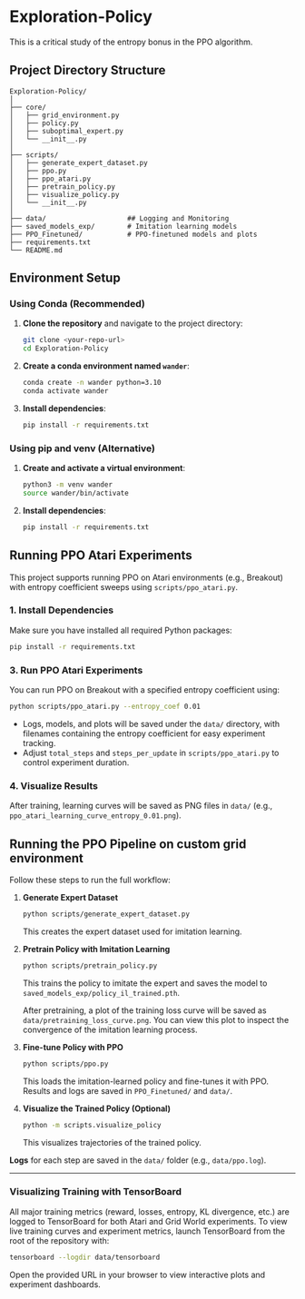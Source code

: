 # Exploration-Policy

This is a critical study of the entropy bonus in the PPO algorithm.

## Project Directory Structure

```
Exploration-Policy/
│
├── core/
│   ├── grid_environment.py
│   ├── policy.py
│   ├── suboptimal_expert.py
│   └── __init__.py
│
├── scripts/
│   ├── generate_expert_dataset.py
│   ├── ppo.py
│   ├── ppo_atari.py
│   ├── pretrain_policy.py
│   ├── visualize_policy.py
│   └── __init__.py
│
├── data/                    ## Logging and Monitoring
├── saved_models_exp/        # Imitation learning models
├── PPO_Finetuned/           # PPO-finetuned models and plots
├── requirements.txt
└── README.md
```

## Environment Setup

### Using Conda (Recommended)

1. **Clone the repository** and navigate to the project directory:

   ```bash
   git clone <your-repo-url>
   cd Exploration-Policy
   ```

2. **Create a conda environment named `wander`**:

   ```bash
   conda create -n wander python=3.10
   conda activate wander
   ```

3. **Install dependencies**:
   ```bash
   pip install -r requirements.txt
   ```

### Using pip and venv (Alternative)

1. **Create and activate a virtual environment**:

   ```bash
   python3 -m venv wander
   source wander/bin/activate
   ```

2. **Install dependencies**:
   ```bash
   pip install -r requirements.txt
   ```

## Running PPO Atari Experiments

This project supports running PPO on Atari environments (e.g., Breakout) with entropy coefficient sweeps using `scripts/ppo_atari.py`.

### 1. Install Dependencies

Make sure you have installed all required Python packages:

```bash
pip install -r requirements.txt
```

### 3. Run PPO Atari Experiments

You can run PPO on Breakout with a specified entropy coefficient using:

```bash
python scripts/ppo_atari.py --entropy_coef 0.01
```

- Logs, models, and plots will be saved under the `data/` directory, with filenames containing the entropy coefficient for easy experiment tracking.
- Adjust `total_steps` and `steps_per_update` in `scripts/ppo_atari.py` to control experiment duration.

### 4. Visualize Results

After training, learning curves will be saved as PNG files in `data/` (e.g., `ppo_atari_learning_curve_entropy_0.01.png`).

## Running the PPO Pipeline on custom grid environment

Follow these steps to run the full workflow:

1. **Generate Expert Dataset**

   ```bash
   python scripts/generate_expert_dataset.py
   ```

   This creates the expert dataset used for imitation learning.

2. **Pretrain Policy with Imitation Learning**

   ```bash
   python scripts/pretrain_policy.py
   ```

   This trains the policy to imitate the expert and saves the model to `saved_models_exp/policy_il_trained.pth`.

   After pretraining, a plot of the training loss curve will be saved as `data/pretraining_loss_curve.png`. You can view this plot to inspect the convergence of the imitation learning process.

3. **Fine-tune Policy with PPO**

   ```bash
   python scripts/ppo.py
   ```

   This loads the imitation-learned policy and fine-tunes it with PPO. Results and logs are saved in `PPO_Finetuned/` and `data/`.

4. **Visualize the Trained Policy (Optional)**
   ```bash
   python -m scripts.visualize_policy
   ```
   This visualizes trajectories of the trained policy.

**Logs** for each step are saved in the `data/` folder (e.g., `data/ppo.log`).

---

### Visualizing Training with TensorBoard

All major training metrics (reward, losses, entropy, KL divergence, etc.) are logged to TensorBoard for both Atari and Grid World experiments. To view live training curves and experiment metrics, launch TensorBoard from the root of the repository with:

```bash
tensorboard --logdir data/tensorboard
```

Open the provided URL in your browser to view interactive plots and experiment dashboards.

